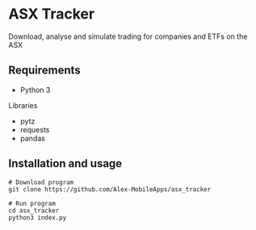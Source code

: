 # ASX Tracker

Download, analyse and simulate trading for companies and ETFs on the ASX

## Requirements
- Python 3

Libraries
- pytz
- requests
- pandas


## Installation and usage
```
# Download program
git clone https://github.com/Alex-MobileApps/asx_tracker

# Run program
cd asx_tracker
python3 index.py
```
